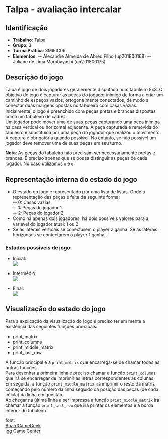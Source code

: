 # Talpa - avaliação intercalar 

## Identificação 
- __Trabalho__: Talpa  
- __Grupo__: 3  
- __Turma Prática__: 3MIEIC06
- __Elementos__: 
-- Alexandre Almeida de Abreu Filho (up201800168)
-- Juliane de Lima Marubayashi (up201800175)

## Descrição do jogo
Talpa é jogo de dois jogadores geralemente disputado num tabuleiro 8x8. O objetivo do jogo é capturar as peças do jogador inimigo de forma a criar um caminho de espaços vazios, ortogonalmente conectados, de modo a conectar duas margens opostas no tabuleiro com casas vazias.  
Inicialmente, o jogo é preenchido com peças pretas e brancas dispostas como um tabuleiro de xadrez.  
Um jogador pode mover uma de suas peças capturando uma peça inimiga na casa vertical ou horizontal adjacente. A peça capturada é removida do tabuleiro e substituída por uma peça do jogador que realizou o movimento.  
A captura é obrigatória quando possível. No entanto, se não possível um jogador deve remover uma de suas peças em seu turno.  



__Nota__: As peças do tabuleiro não precisam ser necessariamente pretas e brancas. É preciso apenas que se possa distinguir as peças de cada jogador. No caso utilizamos `x` e `o`.  

## Representação interna do estado do jogo
- O estado do jogo é representado por uma lista de listas. Onde a representação das peças é feita da seguinte forma:  
-- 0: Casas vazias  
-- 1: Peças do jogador 1  
-- 2: Peças do jogador 2  
- Como há apenas dois jogadores, há dois possíveis valores para a variável do jogador atual: 1 ou 2.   
- Se as laterais verticais se conectarem o player 2 ganha. Se as laterais horizontais se contectarem o player 1 ganha.  

### Estados possíveis de jogo:
- Inicial:   
![](https://i.imgur.com/nikdIBR.png)   


- Intermédio:   
![](https://i.imgur.com/S6i2RDN.png)  


- Final:   
![](https://i.imgur.com/VY4Aj3J.png)  

## Visualização do estado do jogo
Para a explicação da visualização do jogo é preciso ter em mente a existência das seguintes funções principais: 
- print_matrix  
- print_columns  
- print_middle_matrix  
- print_last_row  

A função principal é a `print_matrix` que encarrega-se de chamar todas as outras funções.  
Para desenhar a primeira linha é preciso chamar a função `print_columns` que irá se encarregar de imprimir as letras correspondentes às colunas.  
Em seguida, a função `print_middle_matrix` irá imprimir o resto da matriz começando pelo número da linha seguido da posição das peças (de cada célula) da linha em questão.  
Ao chegar na última linha a ser impressa a função `print_middle_matrix` irá chamar a função `print_last_row` que irá printar os elementos e a borda inferior do tabuleiro.  

font:   
[BoardGameGeek](https://boardgamegeek.com/boardgame/80657/talpa)  
[Igg Game Center](http://www.iggamecenter.com/info/pt/talpa.html)
